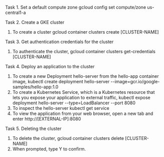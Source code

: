 Task 1. Set a default compute zone
gcloud config set compute/zone us-central1-a

Task 2. Create a GKE cluster
1. To create a cluster
	gcloud container clusters create [CLUSTER-NAME]

Task 3. Get authentication credentials for the cluster
1. To authenticate the cluster,
	gcloud container clusters get-credentials [CLUSTER-NAME]

Task 4. Deploy an application to the cluster
1. To create a new Deployment hello-server from the hello-app container image,
  kubectl create deployment hello-server --image=gcr.io/google-samples/hello-app:1.0
2. To create a Kubernetes Service, which is a Kubernetes resource that lets you expose your application to external traffic,
  kubectl expose deployment hello-server --type=LoadBalancer --port 8080
3. To inspect the hello-server
  kubectl get service
4. To view the application from your web browser, open a new tab and enter
	http://[EXTERNAL-IP]:8080

Task 5. Deleting the cluster
1. To delete the cluster,
	gcloud container clusters delete [CLUSTER-NAME]
2. When prompted, type Y to confirm.
